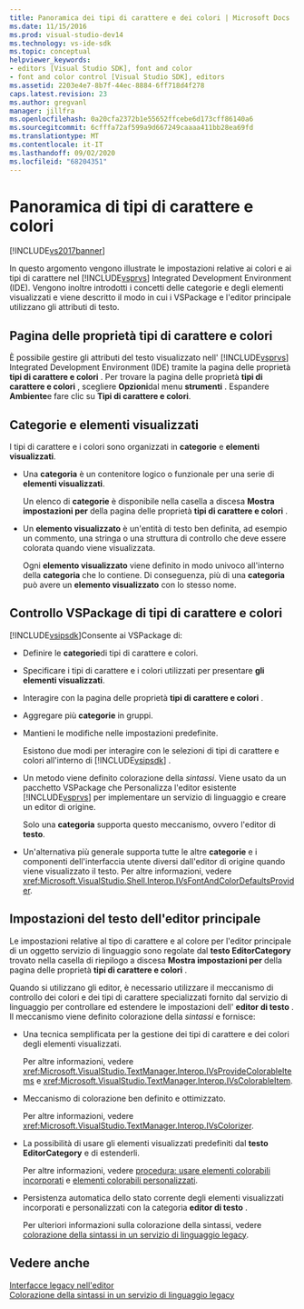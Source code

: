 ```yaml
---
title: Panoramica dei tipi di carattere e dei colori | Microsoft Docs
ms.date: 11/15/2016
ms.prod: visual-studio-dev14
ms.technology: vs-ide-sdk
ms.topic: conceptual
helpviewer_keywords:
- editors [Visual Studio SDK], font and color
- font and color control [Visual Studio SDK], editors
ms.assetid: 2203e4e7-8b7f-44ec-8884-6ff718d4f278
caps.latest.revision: 23
ms.author: gregvanl
manager: jillfra
ms.openlocfilehash: 0a20cfa2372b1e55652ffcebe6d173cff86140a6
ms.sourcegitcommit: 6cfffa72af599a9d667249caaaa411bb28ea69fd
ms.translationtype: MT
ms.contentlocale: it-IT
ms.lasthandoff: 09/02/2020
ms.locfileid: "68204351"
---
```

# <a name="font-and-color-overview"></a>Panoramica di tipi di carattere e colori
[!INCLUDE[vs2017banner](../includes/vs2017banner.md)]

In questo argomento vengono illustrate le impostazioni relative ai colori e ai tipi di carattere nel [!INCLUDE[vsprvs](../includes/vsprvs-md.md)] Integrated Development Environment (IDE). Vengono inoltre introdotti i concetti delle categorie e degli elementi visualizzati e viene descritto il modo in cui i VSPackage e l'editor principale utilizzano gli attributi di testo.  
  
## <a name="the-fonts-and-colors-property-page"></a>Pagina delle proprietà tipi di carattere e colori  
 È possibile gestire gli attributi del testo visualizzato nell' [!INCLUDE[vsprvs](../includes/vsprvs-md.md)] Integrated Development Environment (IDE) tramite la pagina delle proprietà **tipi di carattere e colori** . Per trovare la pagina delle proprietà **tipi di carattere e colori** , scegliere **Opzioni**dal menu **strumenti** . Espandere **Ambiente**e fare clic su **Tipi di carattere e colori**.  
  
## <a name="categories-and-display-items"></a>Categorie e elementi visualizzati  
 I tipi di carattere e i colori sono organizzati in **categorie** e **elementi visualizzati**.  
  
- Una **categoria** è un contenitore logico o funzionale per una serie di **elementi visualizzati**.  
  
   Un elenco di **categorie** è disponibile nella casella a discesa **Mostra impostazioni per** della pagina delle proprietà **tipi di carattere e colori** .  
  
- Un **elemento visualizzato** è un'entità di testo ben definita, ad esempio un commento, una stringa o una struttura di controllo che deve essere colorata quando viene visualizzata.  
  
  Ogni **elemento visualizzato** viene definito in modo univoco all'interno della **categoria** che lo contiene. Di conseguenza, più di una **categoria** può avere un **elemento visualizzato** con lo stesso nome.  
  
## <a name="vspackage-control-of-fonts-and-colors"></a>Controllo VSPackage di tipi di carattere e colori  
 [!INCLUDE[vsipsdk](../includes/vsipsdk-md.md)]Consente ai VSPackage di:  
  
- Definire le **categorie**di tipi di carattere e colori.  
  
- Specificare i tipi di carattere e i colori utilizzati per presentare **gli elementi visualizzati**.  
  
- Interagire con la pagina delle proprietà **tipi di carattere e colori** .  
  
- Aggregare più **categorie** in gruppi.  
  
- Mantieni le modifiche nelle impostazioni predefinite.  
  
  Esistono due modi per interagire con le selezioni di tipi di carattere e colori all'interno di [!INCLUDE[vsipsdk](../includes/vsipsdk-md.md)] .  
  
- Un metodo viene definito colorazione della *sintassi*. Viene usato da un pacchetto VSPackage che Personalizza l'editor esistente [!INCLUDE[vsprvs](../includes/vsprvs-md.md)] per implementare un servizio di linguaggio e creare un editor di origine.  
  
   Solo una **categoria** supporta questo meccanismo, ovvero l'editor di **testo**.  
  
- Un'alternativa più generale supporta tutte le altre **categorie** e i componenti dell'interfaccia utente diversi dall'editor di origine quando viene visualizzato il testo. Per altre informazioni, vedere <xref:Microsoft.VisualStudio.Shell.Interop.IVsFontAndColorDefaultsProvider>.  
  
## <a name="core-editor-text-settings"></a>Impostazioni del testo dell'editor principale  
 Le impostazioni relative al tipo di carattere e al colore per l'editor principale di un oggetto servizio di linguaggio sono regolate dal **testo EditorCategory** trovato nella casella di riepilogo a discesa **Mostra impostazioni per** della pagina delle proprietà **tipi di carattere e colori** .  
  
 Quando si utilizzano gli editor, è necessario utilizzare il meccanismo di controllo dei colori e dei tipi di carattere specializzati fornito dal servizio di linguaggio per controllare ed estendere le impostazioni dell' **editor di testo** . Il meccanismo viene definito colorazione della *sintassi* e fornisce:  
  
- Una tecnica semplificata per la gestione dei tipi di carattere e dei colori degli elementi visualizzati.  
  
   Per altre informazioni, vedere <xref:Microsoft.VisualStudio.TextManager.Interop.IVsProvideColorableItems> e <xref:Microsoft.VisualStudio.TextManager.Interop.IVsColorableItem>.  
  
- Meccanismo di colorazione ben definito e ottimizzato.  
  
   Per altre informazioni, vedere <xref:Microsoft.VisualStudio.TextManager.Interop.IVsColorizer>.  
  
- La possibilità di usare gli elementi visualizzati predefiniti dal **testo EditorCategory** e di estenderli.  
  
   Per altre informazioni, vedere [procedura: usare elementi colorabili incorporati](../extensibility/internals/how-to-use-built-in-colorable-items.md) e [elementi colorabili personalizzati](../extensibility/internals/custom-colorable-items.md).  
  
- Persistenza automatica dello stato corrente degli elementi visualizzati incorporati e personalizzati con la categoria **editor di testo** .  
  
  Per ulteriori informazioni sulla colorazione della sintassi, vedere [colorazione della sintassi in un servizio di linguaggio legacy](../extensibility/internals/syntax-coloring-in-a-legacy-language-service.md).  
  
## <a name="see-also"></a>Vedere anche  
 [Interfacce legacy nell'editor](../extensibility/legacy-interfaces-in-the-editor.md)   
 [Colorazione della sintassi in un servizio di linguaggio legacy](../extensibility/internals/syntax-coloring-in-a-legacy-language-service.md)
